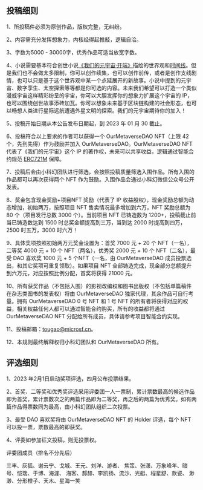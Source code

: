 ## 投稿细则

1、所投稿件必须为原创作品，版权完整，无纠纷。

2、内容需充分发挥想象力，内核经得起推敲，逻辑自洽。

3、字数为5000 - 30000字，优秀作品可适当放宽字数。

4、小说需要基本符合创世小说[《我们的元宇宙·开端》](https://www.our-metaverse.xyz/microsf)描绘的世界观和[时间线](https://www.our-metaverse.xyz/microsf)。但是我们也不会做太多限制，你可以创作续集，也可以创作前传，或者是创作支线剧情，也可以只是基于这个世界观中某一个点延展开的新故事。小说中提到的元宇宙、数字孪生、太空探索等等都是你可选的内容。未来我们希望可以打造一个类似漫威宇宙这样精彩纷呈的宇宙，你可以大胆发挥你的想象力扩展这个宇宙的 IP，也可以围绕创世故事添砖加瓦。你可以想象未来基于区块链构建的社会形态，也可以畅想人类进行星际远航遭遇外星文明的探索。我们的元宇宙期待你的加入！

5、投稿开始日期从本公告发布日期起，到 2023 年 01 月 30 截止。

6、投稿符合以上要求的作者可以获得一个 OurMetaverseDAO NFT（上限 42 个，先到先得）作为鼓励并加入 OurMetaverseDAO。OurMetaverseDAO NFT 代表了《我们的元宇宙》这个 IP 的著作权，未来可以共享收益，逻辑通过智能合约规范 [ERC721M](https://www.our-metaverse.xyz/whitepaper) 保障。

7、投稿后会由小科幻团队进行筛选，会按照投稿质量筛选入围作品。所有入围的作品都可以再次获得两个 NFT 作为鼓励。入围作品会通过小科幻微信公众号公开发表。

8、奖金包含现金奖励+项目NFT 奖励（代表了 IP 收益股权），现金奖励总额为动态增加，初始两万，按照项目 NFT 售卖情况最多增加到六万，NFT 奖励总额为 80 个（项目发行总数 3000 个）。当前项目 NFT 已铸造数为 1200+，投稿截止前当已铸造数达到 1500 时总奖金额提高到三万，当到达 2000 时提高到四万，2500 时五万，3000 时六万！

9、具体奖项按照初始两万元奖金设置为：首奖 7000 元 + 20 个 NFT（一名），二等奖 4000 元 + 10 个 NFT（两名），优秀奖 2000 元 + 10 个 NFT（二名），最受 DAO 喜欢奖 1000 元 + 5 个NFT（一名，由 OurMetaverseDAO 成员投票选出，和其它奖项可重复领取）。如果项目 NFT 全部铸造完成，现金部分总额提升到六万元，对应按照比例分配，首奖将获得 21000  元。

10、所有获奖作品（不包括入围）的影视改编权和图书出版权（不包括单篇稿件在杂志类图书的发表权）将由 OurMetaverseDAO 独家代理，其余作品可自行考量。拥有 OurMetaverseDAO 0 号 NFT 和 1 号 NFT 的所有者将获得对应的权益，相关权益任何人都可以通过智能合约购买，所有的收益都将通过 OurMetaverseDAO NFT 分配给所有成员，具体请参考项目智能合约实现。

11、投稿邮箱：tougao@microsf.cn。

12、本规则最终解释权归小科幻团队和 OurMetaverseDAO 所有。

## 评选细则

1、2023 年2月1日启动奖项评选，四月公布投票结果。

2、首奖、二等奖和优秀奖评选采用评委团一人一票制，累计票数最高的候选作品即为首奖，累计票数次之的两篇作品即为二等奖，再之后的两篇为优秀奖。如有两篇作品得票数同为最高，由小科幻团队组织二次投票。

3、最受 DAO 喜欢奖将由 OurMetaverseDAO NFT 的 Holder 评选，每个 NFT 可以投一票，票数最高的即获奖。

4、评委如参加征文投稿，则无投票权。 

评委团成员（排名不分先后）

三丰、灰狐、谢云宁、戈城、王元、刘洋、游者、
焦策、张潇、万象峰年、暗号、恺瑞、于博、海漄、
海客、郝赫、李凯扬、流沙、光艇、程星舒、款瓷、
渺渺、分形橙子、天木、星海一笑

